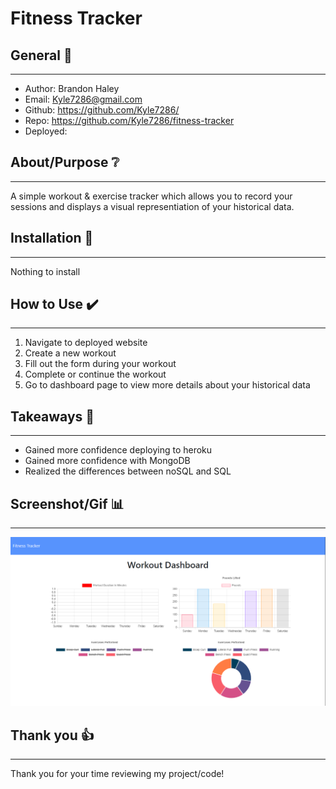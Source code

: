 # Fitness Tracker

## General 📖
---    
- Author:         Brandon Haley
- Email:          Kyle7286@gmail.com
- Github:         https://github.com/Kyle7286/
- Repo:           https://github.com/Kyle7286/fitness-tracker
- Deployed:       

## About/Purpose ❔
---
A simple workout & exercise tracker which allows you to record your sessions and displays a visual representiation of your historical data.

## Installation 💽
---
Nothing to install

## How to Use ✔️
---
1. Navigate to deployed website
2. Create a new workout
3. Fill out the form during your workout
4. Complete or continue the workout
5. Go to dashboard page to view more details about your historical data

## Takeaways 🥡
--- 
* Gained more confidence deploying to heroku
* Gained more confidence with MongoDB
* Realized the differences between noSQL and SQL

## Screenshot/Gif 📊
---
![Image](./assets/images/ss1.png)

## Thank you 👍 
---
Thank you for your time reviewing my project/code!